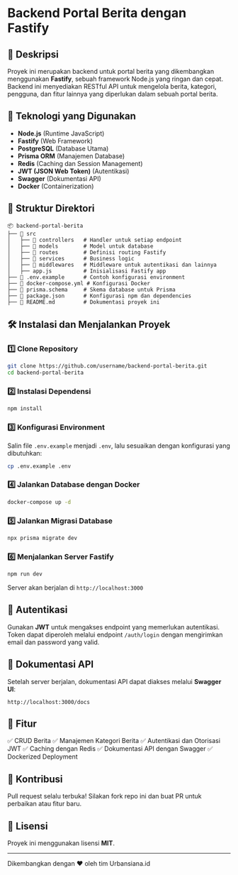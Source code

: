 # Backend Portal Berita dengan Fastify

## 📌 Deskripsi
Proyek ini merupakan backend untuk portal berita yang dikembangkan menggunakan **Fastify**, sebuah framework Node.js yang ringan dan cepat. Backend ini menyediakan RESTful API untuk mengelola berita, kategori, pengguna, dan fitur lainnya yang diperlukan dalam sebuah portal berita.

## 🚀 Teknologi yang Digunakan
- **Node.js** (Runtime JavaScript)
- **Fastify** (Web Framework)
- **PostgreSQL** (Database Utama)
- **Prisma ORM** (Manajemen Database)
- **Redis** (Caching dan Session Management)
- **JWT (JSON Web Token)** (Autentikasi)
- **Swagger** (Dokumentasi API)
- **Docker** (Containerization)

## 📂 Struktur Direktori
```
📦 backend-portal-berita
├── 📂 src
│   ├── 📂 controllers   # Handler untuk setiap endpoint
│   ├── 📂 models        # Model untuk database
│   ├── 📂 routes        # Definisi routing Fastify
│   ├── 📂 services      # Business logic
│   ├── 📂 middlewares   # Middleware untuk autentikasi dan lainnya
│   ├── app.js          # Inisialisasi Fastify app
├── 📜 .env.example      # Contoh konfigurasi environment
├── 📜 docker-compose.yml # Konfigurasi Docker
├── 📜 prisma.schema     # Skema database untuk Prisma
├── 📜 package.json      # Konfigurasi npm dan dependencies
├── 📜 README.md         # Dokumentasi proyek ini
```

## 🛠️ Instalasi dan Menjalankan Proyek
### 1️⃣ Clone Repository
```sh
git clone https://github.com/username/backend-portal-berita.git
cd backend-portal-berita
```

### 2️⃣ Instalasi Dependensi
```sh
npm install
```

### 3️⃣ Konfigurasi Environment
Salin file `.env.example` menjadi `.env`, lalu sesuaikan dengan konfigurasi yang dibutuhkan:
```sh
cp .env.example .env
```

### 4️⃣ Jalankan Database dengan Docker
```sh
docker-compose up -d
```

### 5️⃣ Jalankan Migrasi Database
```sh
npx prisma migrate dev
```

### 6️⃣ Menjalankan Server Fastify
```sh
npm run dev
```
Server akan berjalan di `http://localhost:3000`

## 🔑 Autentikasi
Gunakan **JWT** untuk mengakses endpoint yang memerlukan autentikasi. Token dapat diperoleh melalui endpoint `/auth/login` dengan mengirimkan email dan password yang valid.

## 📖 Dokumentasi API
Setelah server berjalan, dokumentasi API dapat diakses melalui **Swagger UI**:
```
http://localhost:3000/docs
```

## 📌 Fitur
✅ CRUD Berita
✅ Manajemen Kategori Berita
✅ Autentikasi dan Otorisasi JWT
✅ Caching dengan Redis
✅ Dokumentasi API dengan Swagger
✅ Dockerized Deployment

## 🤝 Kontribusi
Pull request selalu terbuka! Silakan fork repo ini dan buat PR untuk perbaikan atau fitur baru.

## 📜 Lisensi
Proyek ini menggunakan lisensi **MIT**.

---
Dikembangkan dengan ❤️ oleh tim Urbansiana.id

